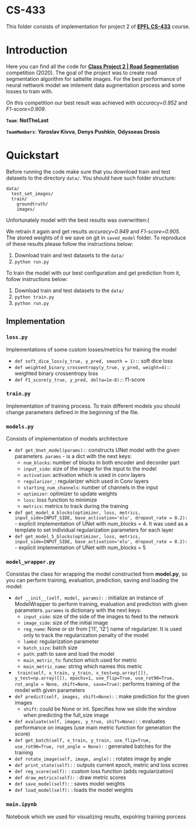 # CS-433
This folder consists of implementation for project 2 of [**EPFL CS-433**](https://edu.epfl.ch/coursebook/en/machine-learning-CS-433) course.

# Introduction
Here you can find all the code for [**Class Project 2 | Road Segmentation**](https://www.aicrowd.com/challenges/epfl-ml-road-segmentation) competition (2020). The goal of the project was to create road segmentation algorithm for sattelite images. For the best performance of neural nettwork model we imlement data augmentation process and some losses to train with.

On this competition our best result was achieved with *accuracy=0.952* and *F1-score=0.909*.

**`Team`**: **NotTheLast**

**`TeamMembers`**: **Yaroslav Kivva**, **Denys Pushkin**, **Odysseas Drosis**

# Quickstart
Before running the code make sure that you download train and test datasets to the directory ```data/```. You should have such folder structure:
```
data/
  test_set_images/
  train/
    groundtruth/
    images/
```

Unfortunately model with the best results was overwritten:(

We retrain it again and get results *accuracy=0.949* and *F1-score=0.905*. The stored weights of it we save on git in ```saved_model``` folder. To reproduce of these results please follow the instructions below:
1. Download train and test datasets to the ```data/```
2. ```python run.py```

To train the model with our best configuration and get prediction from it, follow instructions below:
1. Download train and test datasets to the ```data/```
2. ```python train.py```
3. ```python run.py```

## Implementation

### **`loss.py`**
Implementations of some custom losses/metrics for training the model
- ```def soft_dice_loss(y_true, y_pred, smooth = 1):```: soft dice loss
- ```def weighted_binary_crossentropy(y_true, y_pred, weight=4):```: weighted binary crossentropy loss
- ```def F1_score(y_true, y_pred, delta=1e-8):```: f1-score

### **`train.py`**
Implementation of training process. To train different models you should change parameters defined in the beginning of the file.

### **`models.py`**
Consists of implementation of models architecture
- ```def get_Unet_model(params):```: constructs UNet model with the given parameters. ```params``` - is a dict with the next keys:
  - ```num_blocks```: number of blocks in both encoder and decorder part
  - ```input_side```: size of the image for the input to the model
  - ```activation```: activation which is used in conv layers
  - ```regularizer_```: regularizer which used in Conv layers
  - ```starting_num_channels```: number of channels in the input
  - ```optimizer```: optimizer to update weights
  - ```loss```: loss function to minimize
  - ```metrics```: metrics to track during the training
- ```def get_model_4_blocks(optimizer, loss, metrics, input_side=INPUT_SIDE, base_activation='elu', dropout_rate = 0.2):``` - explicit implementation of UNet with num_blocks = 4. It was used as a template to set individual regularization parameters for each layer
- ```def get_model_5_blocks(optimizer, loss, metrics, input_side=INPUT_SIDE, base_activation='elu', dropout_rate = 0.2):``` - explicit implementation of UNet with num_blocks = 5



### **`model_wrapper.py`**
Consistas the class for wrapping the model constructed from **model.py**, so you can perform training, evaluation, prediction, saving and loading the model:
- ```def __init__(self, model, params):``` : initialize an instance of ModelWrapper to perform training, evaluation and prediction with given parameters. ```paramms``` is dictionary with the next keys: 
  - ```input_side```: size of the side of the images to feed to the network
  - ```image_side```: size of the initial image
  - ```reg_name```: None or str from ['l1', 'l2'] name of regularizer. It is used only to track the regularization penalty of the model
  - ```lambd```: regularization parameter
  - ```batch_size```: batch size
  - ```path```: path to save and load the model
  - ```main_metric_fn```: function which used for metric
  - ```main_metric_name```: string which names this metric
- ``` train(self, x_train, y_train, x_test=np.array([]), y_test=np.array([]), epochs=1, use_flip=True, use_rot90=True, rot_angle = None, shift=None, save=True)```: performs training of the model with given parameters
- ```def predict(self, images, shift=None):``` : make prediction for the given images
  - ```shift```: could be None or int. Specifies how we slide the window when predicting the full_size image
- ```def evaluate(self, images, y_true, shift=None):``` : evaluates performance on images (use main metric function for generation the score)
- ```def get_batch(self, x_train, y_train, use_flip=True, use_rot90=True, rot_angle = None):``` : generated batches for the training
- ```def rotate_image(self, image, angle):``` : rotates image by angle
- ```def print_state(self):``` : outputs current epoch, metric and loss scores
- ```def reg_score(self):``` : custom loss function (adds regularization)
- ```def draw_metrics(self):``` : draw metric scores
- ```def save_model(self):``` : saves model weights
- ```def load_model(self):``` : loads the model weights

### **`main.ipynb`**
Notebook which we used for visualizing results, expolring training porcess


